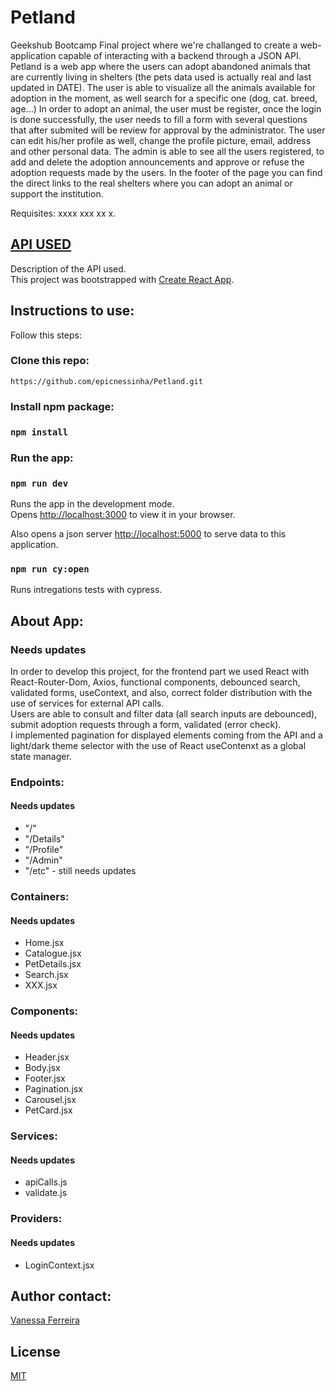 # Petland

Geekshub Bootcamp Final project where we're challanged to create a  web-application capable of interacting with a backend through a JSON API.
Petland is a web app where the users can adopt abandoned animals that are currently living in shelters (the pets data used is actually real and last updated in DATE).
The user is able to visualize all the animals available for adoption in the moment, as well search for a specific one (dog, cat. breed, age...)
In order to adopt an animal, the user must be register, once the login is done successfully, the user needs to fill a form with several questions that after submited will be review for approval by the administrator.
The user can edit his/her profile as well, change the profile picture, email, address and other personal data.
The admin is able to see all the users registered, to add and delete the adoption announcements and approve or refuse the adoption requests made by the users.
In the footer of the page you can find the direct links to the real shelters where you can adopt an animal or support the institution.

Requisites:
xxxx
xxx
xx
x.


## [API USED](https://)

Description of the API used.
<br>
This project was bootstrapped with [Create React App](https://github.com/facebook/create-react-app).


## Instructions to use:

Follow this steps:

### Clone this repo:

`https://github.com/epicnessinha/Petland.git`

### Install npm package:

### `npm install`

### Run the app:

### `npm run dev`

Runs the app in the development mode.\
Opens [http://localhost:3000](http://localhost:3000) to view it in your browser.

Also opens a json server [http://localhost:5000](http://localhost:5000) to serve data to this application.

### `npm run cy:open`

Runs intregations tests with cypress.



## About App:


### Needs updates
In order to develop this project, for the frontend part we used React with React-Router-Dom, Axios, functional components, debounced search, validated forms, useContext, and also, correct folder distribution with the use of services for external API calls.
<br>
Users are able to consult and filter data (all search inputs are debounced), submit adoption requests through a form, validated (error check).
<br>
I implemented pagination for displayed elements coming from the API and a light/dark theme selector with the use of React useContenxt as a global state manager.


### Endpoints:
#### Needs updates

- "/"
- "/Details"
- "/Profile"
- "/Admin"
- "/etc" - still needs updates


### Containers:
#### Needs updates

- Home.jsx
- Catalogue.jsx
- PetDetails.jsx
- Search.jsx
- XXX.jsx


### Components:
#### Needs updates

- Header.jsx
- Body.jsx
- Footer.jsx
- Pagination.jsx
- Carousel.jsx
- PetCard.jsx


### Services:
#### Needs updates

- apiCalls.js
- validate.js

### Providers:
#### Needs updates

- LoginContext.jsx


## Author contact: 

[Vanessa Ferreira](https://www.linkedin.com/in/vanessabio/)


## License
[MIT](https://choosealicense.com/licenses/mit/)
